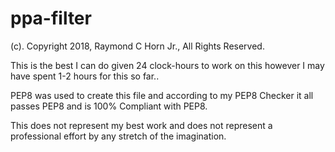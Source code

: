 # ppa-filter
(c). Copyright 2018, Raymond C Horn Jr., All Rights Reserved.

This is the best I can do given 24 clock-hours to work on this 
however I may have spent 1-2 hours for this so far..

PEP8 was used to create this file and according to my PEP8 Checker
it all passes PEP8 and is 100% Compliant with PEP8.

This does not represent my best work and does not represent a professional effort by any stretch of the imagination.
